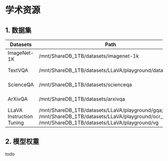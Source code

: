 # 学术资源

## 1. 数据集

<table><thead><tr><th width="151">Datasets</th><th width="465">Path</th><th>Discription</th></tr></thead><tbody><tr><td>ImageNet-1K</td><td>/mnt/ShareDB_1TB/datasets/imagenet-1k</td><td>by guohaiyang</td></tr><tr><td>TextVQA</td><td>/mnt/ShareDB_1TB/datasets/LLaVA/playground/data/textvqa</td><td>by zhangjiao</td></tr><tr><td>ScienceQA</td><td>/mnt/ShareDB_1TB/datasets/scienceqa</td><td>by zhangjiao</td></tr><tr><td>ArXivQA</td><td>/mnt/ShareDB_1TB/datasets/arxivqa</td><td>by zhangjiao</td></tr><tr><td>LLaVA Instruction Tuning</td><td>/mnt/ShareDB_1TB/datasets/LLaVA/playground/gqa; /mnt/ShareDB_1TB/datasets/LLaVA/playground/ocr_vqa; /mnt/ShareDB_1TB/datasets/LLaVA/playground/vg</td><td>by chenyi</td></tr></tbody></table>

## 2. 模型权重

&#x20;       todo

